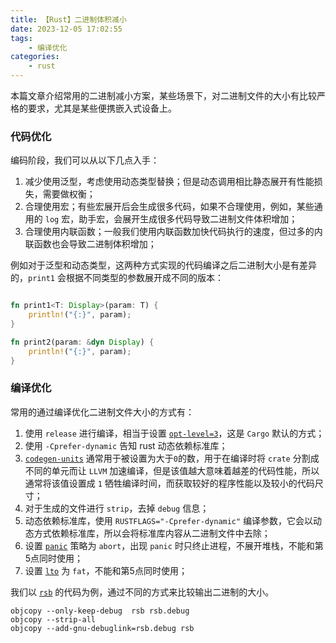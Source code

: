 ```yaml
---
title: 【Rust】二进制体积减小
date: 2023-12-05 17:02:55
tags:
    - 编译优化
categories:
    - rust
---
```


本篇文章介绍常用的二进制减小方案，某些场景下，对二进制文件的大小有比较严格的要求，尤其是某些便携嵌入式设备上。


### 代码优化

编码阶段，我们可以从以下几点入手：

1. 减少使用泛型，考虑使用动态类型替换；但是动态调用相比静态展开有性能损失，需要做权衡；
2. 合理使用宏；有些宏展开后会生成很多代码，如果不合理使用，例如，某些通用的 `log` 宏，助手宏，会展开生成很多代码导致二进制文件体积增加；
3. 合理使用内联函数；一般我们使用内联函数加快代码执行的速度，但过多的内联函数也会导致二进制体积增加；

例如对于泛型和动态类型，这两种方式实现的代码编译之后二进制大小是有差异的，`print1` 会根据不同类型的参数展开成不同的版本：

```rust

fn print1<T: Display>(param: T) {
    println!("{:}", param);
}

fn print2(param: &dyn Display) {
    println!("{:}", param);
}

```


<!-- more -->

### 编译优化

常用的通过编译优化二进制文件大小的方式有：

1. 使用 `release` 进行编译，相当于设置 [`opt-level=3`](https://doc.rust-lang.org/cargo/reference/profiles.html#opt-level)，这是 `Cargo` 默认的方式；
2. 使用 `-Cprefer-dynamic` 告知 rust 动态依赖标准库；
3. [`codegen-units`](https://doc.rust-lang.org/rustc/codegen-options/index.html#codegen-units) 通常用于被设置为大于`0`的数，用于在编译时将 `crate` 分割成不同的单元而让 `LLVM` 加速编译，但是该值越大意味着越差的代码性能，所以通常将该值设置成 `1` 牺牲编译时间，而获取较好的程序性能以及较小的代码尺寸；
4. 对于生成的文件进行 `strip`，去掉 `debug` 信息；
5. 动态依赖标准库，使用 `RUSTFLAGS="-Cprefer-dynamic"` 编译参数，它会以动态方式依赖标准库，所以会将标准库内容从二进制文件中去除；
6. 设置 [`panic`](https://doc.rust-lang.org/cargo/reference/profiles.html#panic) 策略为 `abort`，出现 `panic` 时只终止进程，不展开堆栈，不能和第5点同时使用；
7. 设置 [`lto`](https://doc.rust-lang.org/cargo/reference/profiles.html#lto) 为 `fat`，不能和第5点同时使用；


我们以 [`rsb`](https://github.com/gamelife1314/rsb) 的代码为例，通过不同的方式来比较输出二进制的大小。

```
objcopy --only-keep-debug  rsb rsb.debug
objcopy --strip-all
objcopy --add-gnu-debuglink=rsb.debug rsb
```

